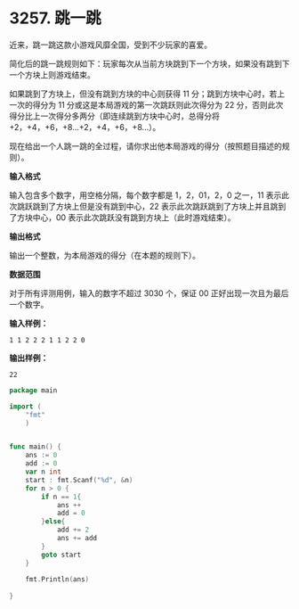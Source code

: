 # 3257. 跳一跳



近来，跳一跳这款小游戏风靡全国，受到不少玩家的喜爱。

简化后的跳一跳规则如下：玩家每次从当前方块跳到下一个方块，如果没有跳到下一个方块上则游戏结束。

如果跳到了方块上，但没有跳到方块的中心则获得 11 分；跳到方块中心时，若上一次的得分为 11 分或这是本局游戏的第一次跳跃则此次得分为 22 分，否则此次得分比上一次得分多两分（即连续跳到方块中心时，总得分将 +2，+4，+6，+8…+2，+4，+6，+8…）。

现在给出一个人跳一跳的全过程，请你求出他本局游戏的得分（按照题目描述的规则）。

**输入格式**

输入包含多个数字，用空格分隔，每个数字都是 1，2，01，2，0 之一，11 表示此次跳跃跳到了方块上但是没有跳到中心，22 表示此次跳跃跳到了方块上并且跳到了方块中心，00 表示此次跳跃没有跳到方块上（此时游戏结束）。

**输出格式**

输出一个整数，为本局游戏的得分（在本题的规则下）。

**数据范围**

对于所有评测用例，输入的数字不超过 3030 个，保证 00 正好出现一次且为最后一个数字。

**输入样例：**

```text
1 1 2 2 2 1 1 2 2 0
```

**输出样例：**

```text
22
```

```go
package main

import (
    "fmt"
    )


func main() {
    ans := 0
    add := 0
    var n int
    start : fmt.Scanf("%d", &n)
    for n > 0 {
        if n == 1{
            ans ++
            add = 0
        }else{
            add += 2
            ans += add
        }
        goto start
    }
    
    fmt.Println(ans)
    
}
```

